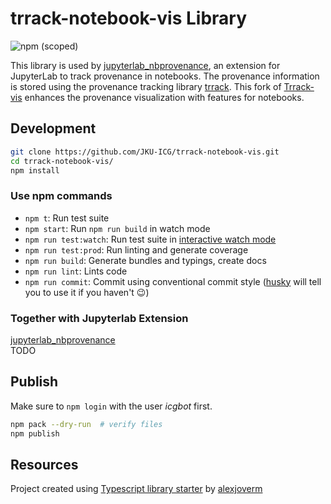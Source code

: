# trrack-notebook-vis Library
![npm (scoped)](https://img.shields.io/npm/v/jku-icg/trrack-notebook-vis)

This library is used by [jupyterlab_nbprovenance](https://github.com/JKU-ICG/jupyterlab_nbprovenance), an extension for JupyterLab to track provenance in notebooks. The provenance information is stored using the provenance tracking library [trrack]((https://github.com/visdesignlab/trrack)).
This fork of [Trrack-vis](https://github.com/visdesignlab/trrack-vis) enhances the provenance visualization with features for notebooks.

## Development

```bash
git clone https://github.com/JKU-ICG/trrack-notebook-vis.git
cd trrack-notebook-vis/
npm install
```

### Use npm commands

- `npm t`: Run test suite
- `npm start`: Run `npm run build` in watch mode
- `npm run test:watch`: Run test suite in [interactive watch mode](http://facebook.github.io/jest/docs/cli.html#watch)
- `npm run test:prod`: Run linting and generate coverage
- `npm run build`: Generate bundles and typings, create docs
- `npm run lint`: Lints code
- `npm run commit`: Commit using conventional commit style ([husky](https://github.com/typicode/husky) will tell you to use it if you haven't :wink:)

### Together with Jupyterlab Extension

[jupyterlab_nbprovenance](https://github.com/JKU-ICG/jupyterlab_nbprovenance)  
TODO

## Publish

Make sure to `npm login` with the user *icgbot* first.

```sh
npm pack --dry-run  # verify files
npm publish
```

## Resources

Project created using [Typescript library starter](https://github.com/alexjoverm/typescript-library-starter) by [alexjoverm](https://github.com/alexjoverm/)
